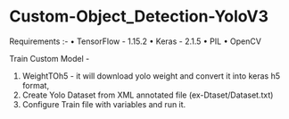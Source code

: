 # Custom-Object_Detection-YoloV3

Requirements :-
  • TensorFlow - 1.15.2
  • Keras - 2.1.5
  • PIL
  • OpenCV
  

Train Custom Model - 
  1. WeightTOh5 - it will download yolo weight and convert it into keras h5 format,
  1. Create Yolo Dataset from XML annotated file (ex-Dtaset/Dataset.txt)
  2. Configure Train file with variables and run it.
  
 
